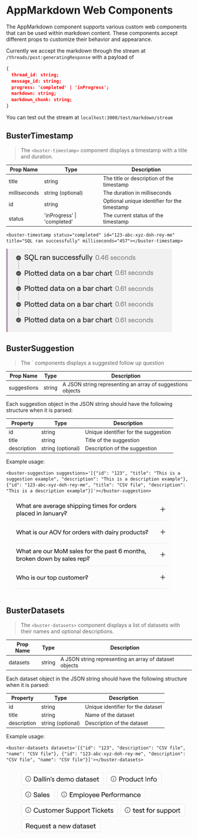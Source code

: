 # AppMarkdown Web Components

The AppMarkdown component supports various custom web components that can be used within markdown content. These components accept different props to customize their behavior and appearance.

Currently we accept the markdown through the stream at `/threads/post:generatingResponse` with a payload of

```json
{
  thread_id: string;
  message_id: string;
  progress: 'completed' | 'inProgress';
  markdown: string;
  markdown_chunk: string;
}
```

You can test out the stream at `localhost:3000/test/markdown/stream`

## BusterTimestamp

> The `<buster-timestamp>` component displays a timestamp with a title and duration.

| Prop Name    | Type                        | Description                                  |
| ------------ | --------------------------- | -------------------------------------------- |
| title        | string                      | The title or description of the timestamp    |
| milliseconds | string (optional)           | The duration in milliseconds                 |
| id           | string                      | Optional unique identifier for the timestamp |
| status       | 'inProgress' \| 'completed' | The current status of the timestamp          |

```
<buster-timestamp status="completed" id="123-abc-xyz-doh-rey-me" title="SQL ran successfully" milliseconds="457"></buster-timestamp>
```

![BusterTimestamp Example](./readmedocs/buster-timestamp.png)

## BusterSuggestion

> The `<buster-suggestion> components displays a suggested follow up question

| Prop Name   | Type   | Description                                                |
| ----------- | ------ | ---------------------------------------------------------- |
| suggestions | string | A JSON string representing an array of suggestions objects |

Each suggestion object in the JSON string should have the following structure when it is parsed:

| Property    | Type              | Description                          |
| ----------- | ----------------- | ------------------------------------ |
| id          | string            | Unique identifier for the suggestion |
| title       | string            | Title of the suggestion              |
| description | string (optional) | Description of the suggestion        |

Example usage:

```
<buster-suggestion suggestions='[{"id": "123", "title": "This is a suggestion example", "description": "This is a description example"}, {"id": "123-abc-xyz-doh-rey-me", "title": "CSV file", "description": "This is a description example"}]'></buster-suggestion>
```

![BusterSuggestion Example](./readmedocs/suggestions.png)

## BusterDatasets

> The `<buster-datasets>` component displays a list of datasets with their names and optional descriptions.

| Prop Name | Type   | Description                                            |
| --------- | ------ | ------------------------------------------------------ |
| datasets  | string | A JSON string representing an array of dataset objects |

Each dataset object in the JSON string should have the following structure when it is parsed:

| Property    | Type              | Description                       |
| ----------- | ----------------- | --------------------------------- |
| id          | string            | Unique identifier for the dataset |
| title       | string            | Name of the dataset               |
| description | string (optional) | Description of the dataset        |

Example usage:

```
<buster-datasets datasets='[{"id": "123", "description": "CSV file", "name": "CSV file"}, {"id": "123-abc-xyz-doh-rey-me", "description": "CSV file", "name": "CSV file"}]'></buster-datasets>
```

![BusterDataset Example](./readmedocs/datasets.png)
